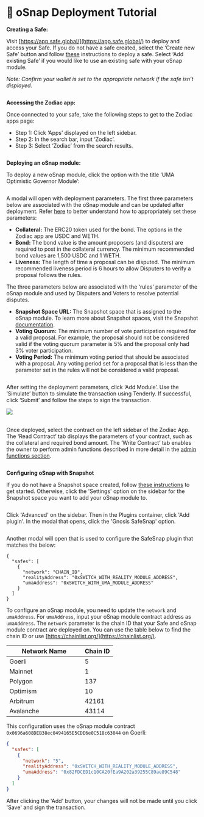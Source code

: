 # 🎯 oSnap Deployment Tutorial

**Creating a Safe:**

Visit [https://app.safe.global/](https://app.safe.global/) to deploy and access your Safe. If you do not have a safe created, select the ‘Create new Safe’ button and follow [these](https://help.gnosis-safe.io/en/articles/3876461-creating-a-safe-on-a-web-browser) instructions to deploy a safe. Select ‘Add existing Safe’ if you would like to use an existing safe with your oSnap module.

_Note: Confirm your wallet is set to the appropriate network if the safe isn’t displayed._

<figure><img src="../../.gitbook/assets/Screen Shot 2023-02-15 at 3.56.45 PM.png" alt=""><figcaption></figcaption></figure>

**Accessing the Zodiac app:**

Once connected to your safe, take the following steps to get to the Zodiac apps page:

* Step 1: Click ‘Apps’ displayed on the left sidebar.&#x20;
* Step 2: In the search bar, input ‘Zodiac’.
* Step 3: Select ‘Zodiac’ from the search results.

<figure><img src="../../.gitbook/assets/Screen Shot 2023-02-15 at 4.00.17 PM.png" alt=""><figcaption></figcaption></figure>

**Deploying an oSnap module:**

To deploy a new oSnap module, click the option with the title ‘UMA Optimistic Governor Module’:

<figure><img src="../../.gitbook/assets/Screen Shot 2023-02-15 at 4.21.04 PM.png" alt=""><figcaption></figcaption></figure>

A modal will open with deployment parameters. The first three parameters below are associated with the oSnap module and can be updated after deployment. Refer [here](../setting-custom-bond-and-liveness-parameters.md) to better understand how to appropriately set these parameters:

* **Collateral:** The ERC20 token used for the bond. The options in the Zodiac app are USDC and WETH.
* **Bond:** The bond value is the amount proposers (and disputers) are required to post in the collateral currency. The minimum recommended bond values are 1,500 USDC and 1 WETH.
* **Liveness:** The length of time a proposal can be disputed. The minimum recommended liveness period is 6 hours to allow Disputers to verify a proposal follows the rules.

The three parameters below are associated with the ‘rules’ parameter of the oSnap module and used by Disputers and Voters to resolve potential disputes.&#x20;

* **Snapshot Space URL:** The Snapshot space that is assigned to the oSnap module. To learn more about Snapshot spaces, visit the Snapshot [documentation](https://docs.snapshot.org/spaces/what-is-a-space).
* **Voting Quorum:** The minimum number of vote participation required for a valid proposal. For example, the proposal should not be considered valid if the voting quorum parameter is 5% and the proposal only had 3% voter participation.
* **Voting Period:** The minimum voting period that should be associated with a proposal. Any voting period set for a proposal that is less than the parameter set in the rules will not be considered a valid proposal.

<img src="../../.gitbook/assets/Screen Shot 2023-02-15 at 4.22.09 PM.png" alt="" data-size="original">

After setting the deployment parameters, click ‘Add Module’. Use the ‘Simulate’ button to simulate the transaction using Tenderly. If successful, click ‘Submit’ and follow the steps to sign the transaction.

![](https://lh4.googleusercontent.com/moROUhN7GTyFBvnMMeOtFeyoe\_Ab2\_XOMLKDdQHTFeFnbe3U14eHlbGdLpt1kvz8i\_1XKu5\_NLIhJASVf8sVqz3BgwZAifHFIf2Bt2bkF\_W8AgSKD4DjCMLQssixXRTBEddgGBQJzGCKHqOkGOuJIg)

\
Once deployed, select the contract on the left sidebar of the Zodiac App. The ‘Read Contract’ tab displays the parameters of your contract, such as the collateral and required bond amount. The ‘Write Contract’ tab enables the owner to perform admin functions described in more detail in the [admin functions section](osnap-module-admin-functions.md).

<figure><img src="../../.gitbook/assets/Screen Shot 2023-02-15 at 5.35.00 PM.png" alt=""><figcaption></figcaption></figure>

**Configuring oSnap with Snapshot**

If you do not have a Snapshot space created, follow [these instructions](https://docs.snapshot.org/spaces/create) to get started. Otherwise, click the 'Settings' option on the sidebar for the Snapshot space you want to add your oSnap module to.

<figure><img src="../../.gitbook/assets/image (20).png" alt=""><figcaption></figcaption></figure>

Click 'Advanced' on the sidebar. Then in the Plugins container, click 'Add plugin'. In the modal that opens, click the 'Gnosis SafeSnap' option.

<figure><img src="../../.gitbook/assets/image (16).png" alt=""><figcaption></figcaption></figure>

Another modal will open that is used to configure the SafeSnap plugin that matches the below:

```
{
  "safes": [
    {
      "network": "CHAIN_ID",
      "realityAddress": "0xSWITCH_WITH_REALITY_MODULE_ADDRESS",
      "umaAddress": "0xSWITCH_WITH_UMA_MODULE_ADDRESS"
    }
  ]
}
```

To configure an oSnap module,  you need to update the `network` and `umaAddress`. For `umaAddress`, input your oSnap module contract address as `umaAddress`. The `network` parameter is the chain ID that your Safe and oSnap module contract are deployed on. You can use the table below to find the chain ID or use [https://chainlist.org/](https://chainlist.org/).

<table><thead><tr><th width="182">Network Name</th><th>Chain ID</th></tr></thead><tbody><tr><td>Goerli</td><td>5</td></tr><tr><td>Mainnet</td><td>1</td></tr><tr><td>Polygon</td><td>137</td></tr><tr><td>Optimism</td><td>10</td></tr><tr><td>Arbitrum</td><td>42161</td></tr><tr><td>Avalanche</td><td>43114</td></tr></tbody></table>

This configuration uses the oSnap module contract `0x0696a608DEB38ec0494165E5CDE6e0C518c63044` on Goerli:

```json
{
  "safes": [
    {
      "network": "5",
      "realityAddress": "0xSWITCH_WITH_REALITY_MODULE_ADDRESS",
      "umaAddress": "0x82FDCED1c10CA20fEa9A202a39255C89ae89C548"
    }
  ]
}
```

After clicking the 'Add' button, your changes will not be made until you click 'Save' and sign the transaction.

<figure><img src="../../.gitbook/assets/image (3).png" alt=""><figcaption></figcaption></figure>

